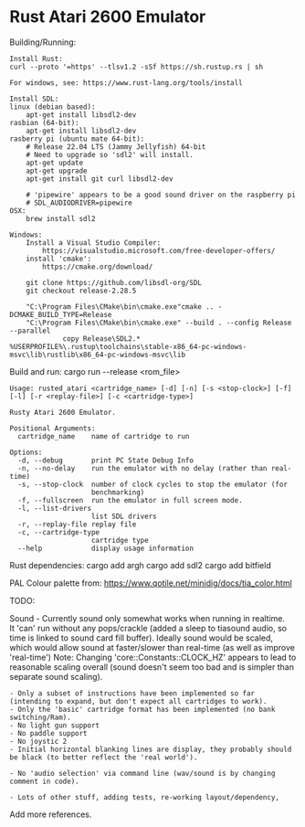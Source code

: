 Rust Atari 2600 Emulator
========================

Building/Running:

    Install Rust:
	curl --proto '=https' --tlsv1.2 -sSf https://sh.rustup.rs | sh	
 
	For windows, see: https://www.rust-lang.org/tools/install

    Install SDL:
	linux (debian based): 
		apt-get install libsdl2-dev
	rasbian (64-bit): 
		apt-get install libsdl2-dev
	rasberry pi (ubuntu mate 64-bit): 
		# Release 22.04 LTS (Jammy Jellyfish) 64-bit
		# Need to upgrade so 'sdl2' will install.
		apt-get update
		apt-get upgrade
		apt-get install git curl libsdl2-dev

		# 'pipewire' appears to be a good sound driver on the raspberry pi
		# SDL_AUDIODRIVER=pipewire 
	OSX: 
		brew install sdl2

	Windows:
		Install a Visual Studio Compiler:
			https://visualstudio.microsoft.com/free-developer-offers/
		install 'cmake': 
			https://cmake.org/download/

		git clone https://github.com/libsdl-org/SDL
		git checkout release-2.28.5

		"C:\Program Files\CMake\bin\cmake.exe"cmake .. -DCMAKE_BUILD_TYPE=Release
		"C:\Program Files\CMake\bin\cmake.exe" --build . --config Release --parallel
                 copy Release\SDL2.* %USERPROFILE%\.rustup\toolchains\stable-x86_64-pc-windows-msvc\lib\rustlib\x86_64-pc-windows-msvc\lib

		

Build and run:
    cargo run --release <rom_file>


    Usage: rusted_atari <cartridge_name> [-d] [-n] [-s <stop-clock>] [-f] [-l] [-r <replay-file>] [-c <cartridge-type>]

    Rusty Atari 2600 Emulator.
    
    Positional Arguments:
      cartridge_name    name of cartridge to run
    
    Options:
      -d, --debug       print PC State Debug Info
      -n, --no-delay    run the emulator with no delay (rather than real-time)
      -s, --stop-clock  number of clock cycles to stop the emulator (for
                        benchmarking)
      -f, --fullscreen  run the emulator in full screen mode.
      -l, --list-drivers
                        list SDL drivers
      -r, --replay-file replay file
      -c, --cartridge-type
                        cartridge type
      --help            display usage information

Rust dependencies:
        cargo add argh
        cargo add sdl2
        cargo add bitfield


PAL Colour palette from:
    https://www.qotile.net/minidig/docs/tia_color.html

TODO:

Sound
    - Currently sound only somewhat works when running in realtime.  
      It 'can' run without any pops/crackle (added a sleep to tiasound audio, so time is linked to sound card fill buffer). 
      Ideally sound would be scaled, which would allow sound at faster/slower than real-time (as well as improve 'real-time')
      Note: Changing 'core::Constants::CLOCK_HZ' appears to lead to reasonable scaling overall (sound doesn't seem too bad and is simpler than separate sound scaling).

    - Only a subset of instructions have been implemented so far (intending to expand, but don't expect all cartridges to work).
    - Only the 'basic' cartridge format has been implemented (no bank switching/Ram).
    - No light gun support
    - No paddle support
    - No joystic 2
    - Initial horizontal blanking lines are display, they probably should be black (to better reflect the 'real world').

    - No 'audio selection' via command line (wav/sound is by changing comment in code).

    - Lots of other stuff, adding tests, re-working layout/dependency,


Add more references.
